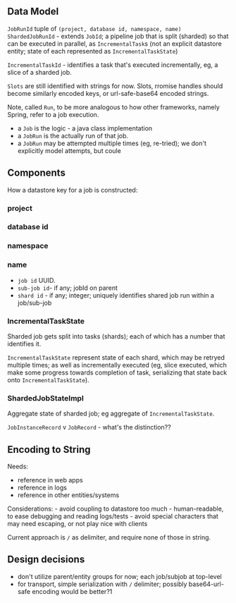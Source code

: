 
## Data Model

`JobRunId` tuple of `(project, database id, namespace, name)`
`ShardedJobRunId` - extends `JobId`; a pipeline job that is split (sharded) so that can be
executed in parallel, as `IncrementalTask`s (not an explicit datastore entity; state of each
represented as `IncrementalTaskState`)

`IncrementalTaskId` - identifies a task that's executed incrementally, eg, a slice of a sharded job.

`Slots` are still identified with strings for now.  Slots, rromise  handles should become similarly encoded keys, or url-safe-base64 encoded strings.

Note, called `Run`, to be more analogous to  how other frameworks, namely Spring, refer to a job execution.

  - a `Job` is the logic - a java class implementation
  - a `JobRun` is the actually run of that job.
  - a `JobRun` may be attempted multiple times (eg, re-tried); we don't explicitly model attempts, but coule



## Components
How a datastore key for a job is constructed:

### project

### database id

### namespace

### name
 - `job id` UUID.
 - `sub-job id`-  if any; jobId on parent
 - `shard id` - if any; integer; uniquely identifies shared job run within a job/sub-job





### IncrementalTaskState

Sharded job gets split into tasks (shards); each of which has a number that identifies it.

`IncrementalTaskState` represent state of each shard, which may be retryed multiple times; as well 
as incrementally executed (eg, slice executed, which make some progress towards completion of task,
serializing that state back onto `IncrementalTaskState`).

### ShardedJobStateImpl

Aggregate state of sharded job; eg aggregate of `IncrementalTaskState`.



`JobInstanceRecord` v `JobRecord` - what's the distinction??

## Encoding to String
Needs:
   - reference in web apps
   - reference in logs
   - reference in other entities/systems

Considerations:
    - avoid coupling to datastore too much
    - human-readable, to ease debugging and reading logs/tests
    - avoid special characters that may need escaping, or not play nice with clients

Current approach is `/` as delimiter, and require none of those in string.

## Design decisions

 - don't utilize parent/entity groups for now; each job/subjob at top-level
 - for transport, simple serialization with `/` delimiter; possibly base64-url-safe encoding would be better?1